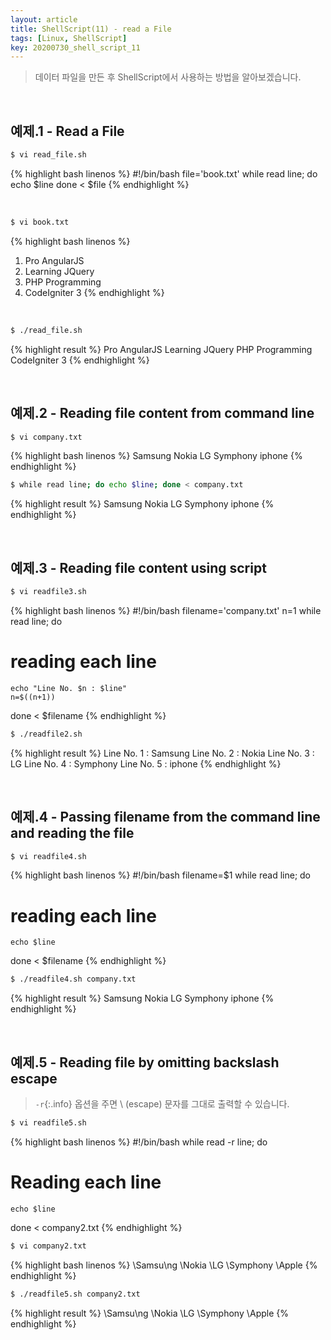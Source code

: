 ```yaml
---
layout: article
title: ShellScript(11) - read a File
tags: [Linux, ShellScript]
key: 20200730_shell_script_11
---
```


> 데이터 파일을 만든 후 ShellScript에서 사용하는 방법을 알아보겠습니다.


<br>

## 예제.1 - Read a File

``` bash
$ vi read_file.sh
```

{% highlight bash linenos %}
#!/bin/bash
file='book.txt'
while read line; do
        echo $line
done < $file
{% endhighlight %}

<br>

``` bash
$ vi book.txt
```
{% highlight bash linenos %}
1. Pro AngularJS
2. Learning JQuery
3. PHP Programming
4. CodeIgniter 3
{% endhighlight %}

<br>

``` bash
$ ./read_file.sh
```
{% highlight result %}
Pro AngularJS
Learning JQuery
PHP Programming
CodeIgniter 3
{% endhighlight %}

<br>

## 예제.2 - Reading file content from command line

``` bash
$ vi company.txt
```

{% highlight bash linenos %}
Samsung
Nokia
LG
Symphony
iphone
{% endhighlight %}

``` bash
$ while read line; do echo $line; done < company.txt
```

{% highlight result %}
Samsung
Nokia
LG
Symphony
iphone
{% endhighlight %}

<br>

## 예제.3 - Reading file content using script

```bash
$ vi readfile3.sh
```
{% highlight bash linenos %}
#!/bin/bash
filename='company.txt'
n=1
while read line; do
# reading each line
    echo "Line No. $n : $line"
    n=$((n+1))
done < $filename
{% endhighlight %}

``` bash
$ ./readfile2.sh
```

{% highlight result %}
Line No. 1 : Samsung
Line No. 2 : Nokia
Line No. 3 : LG
Line No. 4 : Symphony
Line No. 5 : iphone
{% endhighlight %}

<br>

## 예제.4 - Passing filename from the command line and reading the file

``` bash
$ vi readfile4.sh
```

{% highlight bash linenos %}
#!/bin/bash
filename=$1
while read line; do
# reading each line
    echo $line
done < $filename
{% endhighlight %}

```bash
$ ./readfile4.sh company.txt
```

{% highlight result %}
Samsung
Nokia
LG
Symphony
iphone
{% endhighlight %}

<br>

## 예제.5 - Reading file by omitting backslash escape

> `-r`{:.info} 옵션을 주면 \ (escape) 문자를 그대로 출력할 수 있습니다.

``` bash
$ vi readfile5.sh
```

{% highlight bash linenos %}
#!/bin/bash
while read -r line; do
# Reading each line
    echo $line
done < company2.txt
{% endhighlight %}


```bash
$ vi company2.txt
```

{% highlight bash linenos %}
\Samsu\ng
\Nokia
\LG
\Symphony
\Apple
{% endhighlight %}


```bash
$ ./readfile5.sh company2.txt
```

{% highlight result %}
\Samsu\ng
\Nokia
\LG
\Symphony
\Apple
{% endhighlight %}
